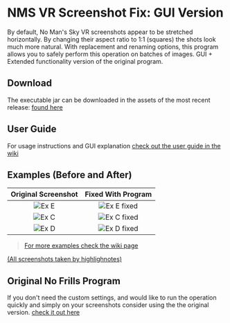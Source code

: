 # NMS VR Screenshot Fix: GUI Version
By default, No Man's Sky VR screenshots appear to be stretched horizontally. By changing their aspect ratio to 1:1 (squares) the shots look much more natural. With replacement and renaming options, this program allows you to safely perform this operation on batches of images. GUI + Extended functionality version of the original program.

## Download
 The executable jar can be downloaded in the assets of the most recent release: [found here](https://github.com/NoahOrtega/NMSVRscreenshotfix-GUI-Version/releases) 

## User Guide
For usage instructions and GUI explanation [check out the user guide in the wiki](https://github.com/NoahOrtega/NMSVRscreenshotfix-GUI-Version/wiki)

## Examples (Before and After)

Original Screenshot        |  Fixed With Program
:-------------------------:|:-------------------------:
![Ex E](https://i.imgur.com/eog1t5N.jpg)  |  ![Ex E fixed](https://i.imgur.com/t6mZHbV.jpg)
![Ex C](https://i.imgur.com/sAauAqS.jpg)  |  ![Ex C fixed](https://i.imgur.com/SG76gMU.jpg)
![Ex D](https://i.imgur.com/khB9WTE.jpg)  |  ![Ex D fixed](https://i.imgur.com/W92gAI7.jpg)

>[For more examples check the wiki page](https://github.com/NoahOrtega/NMSVRscreenshotfix-GUI-Version/wiki/Before-and-After-Screenshot-Examples)

[(All screenshots taken by highlighnotes)](https://www.nexusmods.com/nomanssky/mods/1563)

## Original No Frills Program
If you don't need the custom settings, and would like to run the operation quickly and simply on your screenshots consider using the the original version. [check it out here](https://github.com/NoahOrtega/NMSVRscreenshotfix) 
